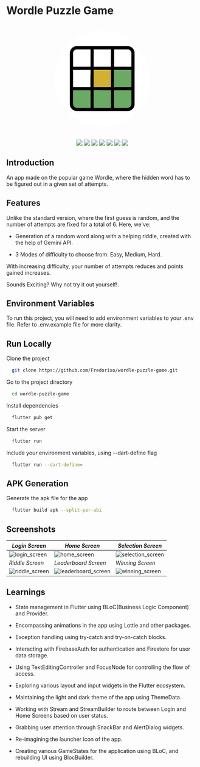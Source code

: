 # Wordle Puzzle Game

<br />
<div align="center">
    <img src="assets/images/wordle_logo.png" style="background-color: white; border-radius: 100%" />

  <br />
  <br />

  <p align="center">
    <img src="https://img.shields.io/badge/Flutter-%2302569B.svg?style=for-the-badge&logo=Flutter&logoColor=white" />
    <img src="https://img.shields.io/badge/dart-%230175C2.svg?style=for-the-badge&logo=dart&logoColor=white" />
    <img src="https://img.shields.io/badge/firebase-a08021?style=for-the-badge&logo=firebase&logoColor=ffcd34" />
    <img src="https://img.shields.io/badge/Android-3DDC84?style=for-the-badge&logo=android&logoColor=white" />
    <img src="https://img.shields.io/badge/Gradle-02303A.svg?style=for-the-badge&logo=Gradle&logoColor=white" />
    <img src="https://img.shields.io/badge/git-%23F05033.svg?style=for-the-badge&logo=git&logoColor=white" />
    <img src="https://img.shields.io/badge/github-%23121011.svg?style=for-the-badge&logo=github&logoColor=white" />
  </p>
</div>

## Introduction

An app made on the popular game Wordle, where the hidden word has to be figured out in a given set of attempts.

## Features

Unlike the standard version, where the first guess is random, and the number of attempts are fixed for a total of 6. Here, we've:

- Generation of a random word along with a helping riddle, created with the help of Gemini API.

- 3 Modes of difficulty to choose from: Easy, Medium, Hard.

With increasing difficulty, your number of attempts reduces and points gained increases.

Sounds Exciting? Why not try it out yourself!.

## Environment Variables

To run this project, you will need to add environment variables to your .env file. Refer to .env.example file for more clarity.

## Run Locally

Clone the project

```bash
  git clone https://github.com/Fredorixo/wordle-puzzle-game.git
```

Go to the project directory

```bash
  cd wordle-puzzle-game
```

Install dependencies

```bash
  flutter pub get
```

Start the server

```bash
  flutter run
```

Include your environment variables, using --dart-define flag

```bash
  flutter run --dart-define=
```

## APK Generation

Generate the apk file for the app

```bash
  flutter build apk --split-per-abi
```

## Screenshots

| *Login Screen* | *Home Screen* | *Selection Screen* |
| --- | --- | --- |
| ![login_screen](https://github.com/user-attachments/assets/5172a26e-abb9-41bd-abaa-b13577d2a25d) | ![home_screen](https://github.com/user-attachments/assets/3c2c4b69-c44a-48dd-b258-f1b9c80f7093) | ![selection_screen](https://github.com/user-attachments/assets/1705cacf-b9d1-485d-8af2-5c467b839ff3) |
| *Riddle Screen* | *Leaderboard Screen* | *Winning Screen* |
| ![riddle_screen](https://github.com/user-attachments/assets/5092ace8-9793-454c-b045-fbbbc8fcfc06) | ![leaderboard_screen](https://github.com/user-attachments/assets/4f3fd806-d8b1-4192-a9c3-62d1f379a4df) | ![winning_screen](https://github.com/user-attachments/assets/be7b7ab1-62dd-49b9-ac47-0265a6895b33) |

## Learnings

- State management in Flutter using BLoC(Business Logic Component) and Provider.

- Encompassing animations in the app using Lottie and other packages.

- Exception handling using try-catch and try-on-catch blocks.

- Interacting with FirebaseAuth for authentication and Firestore for user data storage.

- Using TextEditingController and FocusNode for controlling the flow of access.

- Exploring various layout and input widgets in the Flutter ecosystem.

- Maintaining the light and dark theme of the app using ThemeData.

- Working with Stream and StreamBuilder to route between Login and Home Screens based on user status.

- Grabbing user attention through SnackBar and AlertDialog widgets.

- Re-imagining the launcher icon of the app.

- Creating various GameStates for the application using BLoC, and rebuilding UI using BlocBuilder.